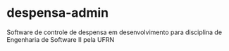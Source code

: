 # despensa-admin
Software de controle de despensa em desenvolvimento para disciplina de Engenharia de Software II pela UFRN
